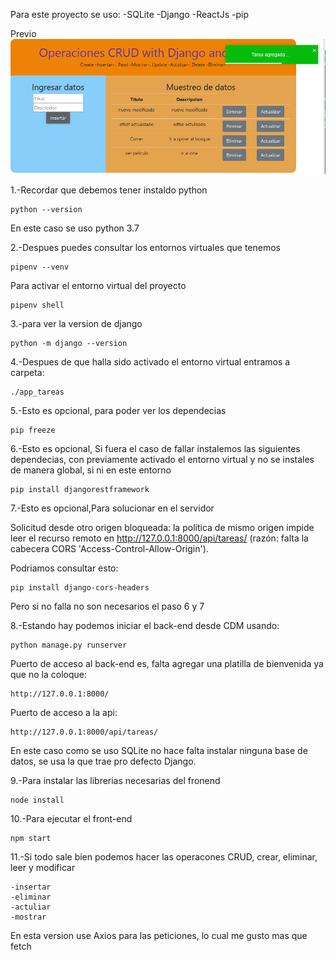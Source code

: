 Para este proyecto se uso:
	-SQLite
	-Django
	-ReactJs
	-pip

Previo
![alt preview](https://github.com/Eduardishion/todoAppEnDjangoReactJsSqLitePip/blob/master/preview.png)

1.-Recordar que debemos tener instaldo python

	python --version

En este caso se uso python 3.7

2.-Despues puedes consultar los entornos virtuales que tenemos
	
	pipenv --venv

Para activar el entorno virtual del proyecto 
	
	pipenv shell



3.-para ver la version de django 

	python -m django --version 


4.-Despues de que halla sido activado el entorno virtual entramos a carpeta:
	
	./app_tareas


5.-Esto es opcional, para poder ver los dependecias

	pip freeze

6.-Esto es opcional, Si fuera el caso de fallar instalemos las siguientes dependecias, con previamente activado el entorno virtual y no se instales de manera global, si ni en este entorno 

	pip install djangorestframework

7.-Esto es opcional,Para solucionar en el servidor 

Solicitud desde otro origen bloqueada: la política de mismo origen impide leer el recurso remoto en http://127.0.0.1:8000/api/tareas/ (razón: falta la cabecera CORS 'Access-Control-Allow-Origin').

Podriamos consultar esto:

	pip install django-cors-headers

Pero si no falla no son necesarios el paso 6 y 7



8.-Estando hay podemos iniciar el back-end desde CDM usando:


	python manage.py runserver


Puerto de acceso al back-end es,  falta agregar una platilla de bienvenida ya que no la coloque:

	http://127.0.0.1:8000/


Puerto de acceso a la api: 

	http://127.0.0.1:8000/api/tareas/


En este caso como se uso SQLite no hace falta 
instalar ninguna base de datos, se usa la que trae pro defecto Django. 


9.-Para instalar las librerias necesarias
del fronend 
	
	node install

10.-Para ejecutar el front-end
	
	npm start

11.-Si todo sale bien podemos hacer las operacones CRUD, crear, eliminar, leer y modificar

	-insertar
	-eliminar
	-actuliar 
	-mostrar

En esta version use Axios para las peticiones, lo cual me gusto mas que fetch
